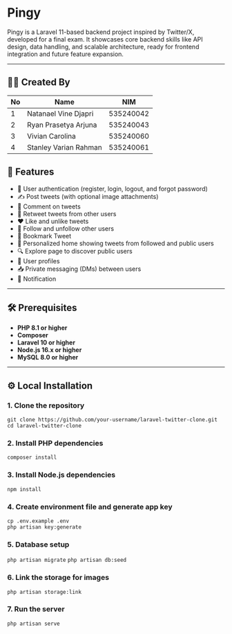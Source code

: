 # Pingy

Pingy is a Laravel 11-based backend project inspired by Twitter/X, developed for a final exam. It showcases core backend skills like API design, data handling, and scalable architecture, ready for frontend integration and future feature expansion.

---

## 👨‍💻 Created By

| No  | Name                  | NIM       |
| --- | --------------------- | --------- |
| 1   | Natanael Vine Djapri  | 535240042 |
| 2   | Ryan Prasetya Arjuna  | 535240043 |
| 3   | Vivian Carolina       | 535240060 |
| 4   | Stanley Varian Rahman | 535240061 |

## 🚀 Features

- 🔐 User authentication (register, login, logout, and forgot password)
- ✍️ Post tweets (with optional image attachments)
- 💬 Comment on tweets
- 🔁 Retweet tweets from other users
- ❤️ Like and unlike tweets
- 👤 Follow and unfollow other users
- 🔖 Bookmark Tweet
- 🧵 Personalized home showing tweets from followed and public users
- 🔍 Explore page to discover public users
- 📸 User profiles
- 📥 Private messaging (DMs) between users
- 🔔 Notification

---

## 🛠️ Prerequisites

- **PHP 8.1 or higher**
- **Composer**
- **Laravel 10 or higher**
- **Node.js 16.x or higher**
- **MySQL 8.0 or higher**

---

## ⚙️ Local Installation

### 1. Clone the repository

`git clone https://github.com/your-username/laravel-twitter-clone.git`  
`cd laravel-twitter-clone`

### 2. Install PHP dependencies

`composer install`

### 3. Install Node.js dependencies

`npm install`

### 4. Create environment file and generate app key

`cp .env.example .env`  
`php artisan key:generate`

### 5. Database setup

`php artisan migrate`
`php artisan db:seed`

### 6. Link the storage for images

`php artisan storage:link`

### 7. Run the server

`php artisan serve`
